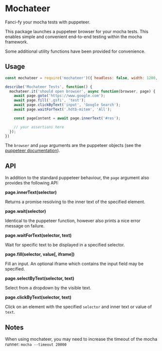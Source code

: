 # Mochateer

Fanci-fy your mocha tests with puppeteer.

This package launches a puppeteer browser for your mocha tests. This enables simple and convenient end-to-end testing within the mocha framework.

Some additional utility functions have been provided for convenience.

## Usage

```javascript
const mochateer = require('mochateer')({ headless: false, width: 1280, height: 900 });

describe('Mochateer Tests', function() {
  mochateer.it('should open browser', async function(browser, page) {
    await page.goto('https://www.google.com');
    await page.fill('.gsfi', 'test');
    await page.clickByText('input', 'Google Search');
    await page.waitForText('.hdtb-mitem', 'All');

    const pageContent = await page.innerText('#res');

    // your assertions here
  });
})
```

The `browser` and `page` arguments are the puppeteer objects (see the [puppeteer documentation](https://github.com/GoogleChrome/puppeteer/blob/master/docs/api.md)).

## API

In addition to the standard puppeteer behaviour, the `page` argument also provides the following API:

**page.innerText(selector)**

Returns a promise resolving to the inner text of the specified element.

**page.wait(selector)**

Identical to the puppeteer function, however also prints a nice error message on failure.

**page.waitForText(selector, text)**

Wait for specific text to be displayed in a specified selector.

**page.fill(selector, value[, iframe])**

Fill an input. An optional iframe which contains the input field may be specified.

**page.selectByText(selector, text)**

Select from a dropdown by the visible text.

**page.clickByText(selector, text)**

Click on an element with the specified `selector` and inner text or value of `text`.

## Notes

When using mochateer, you may need to increase the timeout of the mocha runner: `mocha --timeout 20000`
